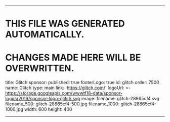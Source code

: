 ----

# THIS FILE WAS GENERATED AUTOMATICALLY.
# CHANGES MADE HERE WILL BE OVERWRITTEN.

title: Glitch
sponsor:
  published: true
  footerLogo: true
  id: glitch
  order: 7500
  name: Glitch
  type: main
  link: 'https://glitch.com/'
  logoUrl: >-
    https://storage.googleapis.com/wwwtf18-data/sponsor-logos/2019/sponsor-logo-glitch.svg
  image:
    filename: glitch-28865cf4.svg
    filename_500: glitch-28865cf4-500.jpg
    filename_1000: glitch-28865cf4-1000.jpg
    width: 600
    height: 400

----

